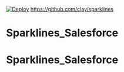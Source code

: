 

<!-- launchButton -->
[![Deploy](https://raw.githubusercontent.com/mshanemc/deploy-to-sfdx/master/client-src/resources/images/sfdx_it_now.png)](https://hosted-scratch.herokuapp.com/launch?template=https://github.com/clay/sparklines) <https://github.com/clay/sparklines>
<!-- launchButtonStop -->

# Sparklines_Salesforce
# Sparklines_Salesforce
